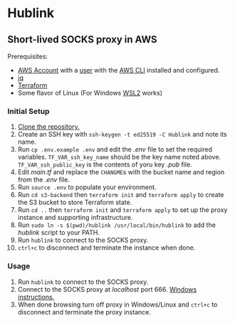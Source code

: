 # Hublink

## Short-lived SOCKS proxy in AWS

Prerequisites:
* [AWS Account](https://docs.aws.amazon.com/accounts/latest/reference/manage-acct-creating.html) with a [user](https://docs.aws.amazon.com/IAM/latest/UserGuide/id_users_create.html) with the [AWS CLI](https://docs.aws.amazon.com/cli/latest/userguide/getting-started-install.html) installed and configured.
* [jq](https://jqlang.github.io/jq/download/)
* [Terraform](https://developer.hashicorp.com/terraform/tutorials/aws-get-started/install-cli)
* Some flavor of Linux (For Windows [WSL2](https://learn.microsoft.com/en-us/windows/wsl/install) works)

### Initial Setup

1. [Clone the repository.](https://docs.github.com/en/repositories/creating-and-managing-repositories/cloning-a-repository)
1. Create an SSH key with `ssh-keygen -t ed25519 -C Hublink` and note its name.
1. Run `cp .env.example .env` and edit the _.env_ file to set the required variables. `TF_VAR_ssh_key_name` should be the key name noted above. `TF_VAR_ssh_public_key` is the contents of yoru key _.pub_ file.
1. Edit _main.tf_ and replace the `CHANGME`s with the bucket name and region from the _.env_ file.
1. Run `source .env` to populate your environment.
1. Run `cd s3-backend` then `terraform init` and `terraform apply` to create the S3 bucket to store Terraform state.
1. Run `cd ..` then `terraform init` and `terraform apply` to set up the proxy instance and supporting infrastructure.
1. Run `sudo ln -s $(pwd)/hublink /usr/local/bin/hublink` to add the _hublink_ script to your PATH.
1. Run `hublink` to connect to the SOCKS proxy.
1. `ctrl+c` to disconnect and terminate the instance when done.

### Usage
1. Run `hublink` to connect to the SOCKS proxy.
1. Connect to the SOCKS proxy at _localhost_ port 666. [Windows instructions.](https://superuser.com/a/1767865)
1. When done browsing turn off proxy in Windows/Linux and `ctrl+c` to disconnect and terminate the proxy instance.
